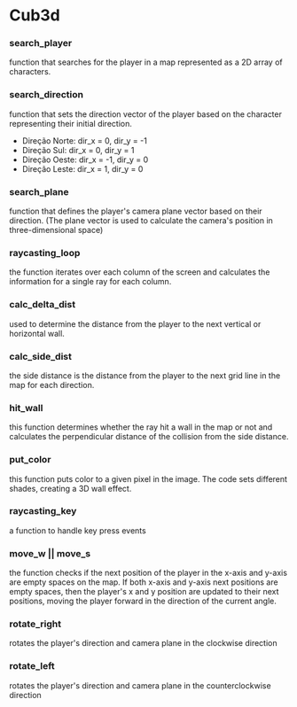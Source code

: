 # Cub3d

### search_player
function that searches for the player in a map represented as a 2D array of characters.

### search_direction
function that sets the direction vector of the player based on the character representing their initial direction.
- Direção Norte: dir_x = 0, dir_y = -1
- Direção Sul: dir_x = 0, dir_y = 1
- Direção Oeste: dir_x = -1, dir_y = 0
- Direção Leste: dir_x = 1, dir_y = 0

### search_plane
function that defines the player's camera plane vector based on their direction. 
(The plane vector is used to calculate the camera's position in three-dimensional space)

### raycasting_loop
the function iterates over each column of the screen and calculates the information for a single ray for each column.

### calc_delta_dist
used to determine the distance from the player to the next vertical or horizontal wall.

### calc_side_dist
the side distance is the distance from the player to the next grid line in the map for each direction.

### hit_wall
this function determines whether the ray hit a wall in the map or not and calculates the perpendicular distance of the collision from the side distance.

### put_color
this function puts color to a given pixel in the image. The code sets different shades, creating a 3D wall effect.

### raycasting_key
a function to handle key press events

### move_w || move_s
the function checks if the next position of the player in the x-axis and y-axis are empty spaces on the map. If both x-axis and y-axis next positions
are empty spaces, then the player's x and y position are updated to their next positions, moving the player forward in the direction of the current angle.

### rotate_right
rotates the player's direction and camera plane in the clockwise direction

### rotate_left
rotates the player's direction and camera plane in the counterclockwise direction
